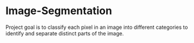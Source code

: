 # Image-Segmentation
Project goal is to classify each pixel in an image into different categories to identify and separate distinct parts of the image.
